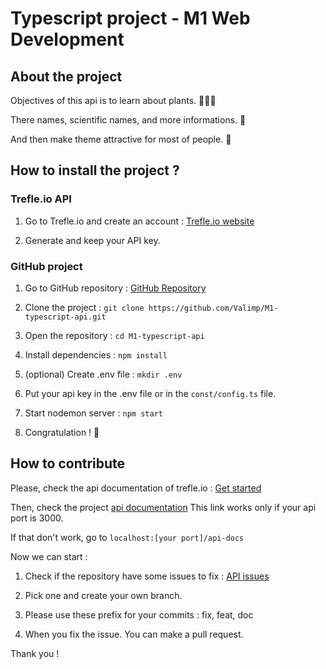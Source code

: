 # Typescript project - M1 Web Development

## About the project

Objectives of this api is to learn about plants. 🌱🫶🏻

There names, scientific names, and more informations. 🔬

And then make theme attractive for most of people. 🧲

## How to install the project ?

### Trefle.io API

1. Go to Trefle.io and create an account : [Trefle.io website](https://trefle.io/)

2. Generate and keep your API key.

### GitHub project

1. Go to GitHub repository : [GitHub Repository](https://github.com/Valimp/M1-typescript-api)

2. Clone the project : `git clone https://github.com/Valimp/M1-typescript-api.git`

3. Open the repository : `cd M1-typescript-api`

3. Install dependencies : `npm install`

4. (optional) Create .env file : `mkdir .env`

6. Put your api key in the .env file or in the `const/config.ts` file.

7. Start nodemon server : `npm start`

8. Congratulation ! 🎇

## How to contribute

Please, check the api documentation of trefle.io : [Get started](https://docs.trefle.io/docs/guides/getting-started)

Then, check the project [api documentation](http://localhost:3000/api-docs)
This link works only if your api port is 3000. 

If that don't work, go to `localhost:[your port]/api-docs`

Now we can start :

1. Check if the repository have some issues to fix : [API issues](https://github.com/Valimp/M1-typescript-api/issues)

2. Pick one and create your own branch.

4. Please use these prefix for your commits : fix, feat, doc

5. When you fix the issue. You can make a pull request.

Thank you ! 